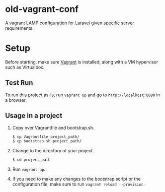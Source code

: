 # old-vagrant-conf
A vagrant LAMP configuration for Laravel given specific server requirements.

# Setup

Before starting, make sure [Vagrant](https://www.vagrantup.com/) is installed, along with a VM hypervisor such as Virtualbox.

## Test Run
To run this project as-is, run `vagrant up` and go to `http://localhost:8080` in a browser.

## Usage in a project
1. Copy over Vagrantfile and bootstrap.sh.
   ```bash
   $ cp Vagrantfile project_path/
   $ cp bootstrap.sh project_path/
   ```

2. Change to the directory of your project.
   ```bash
   $ cd project_path
   ```

2. Run `vagrant up`.

3. If you need to make any changes to the bootstrap script or the configuration file, make sure to run `vagrant reload --provision`.
